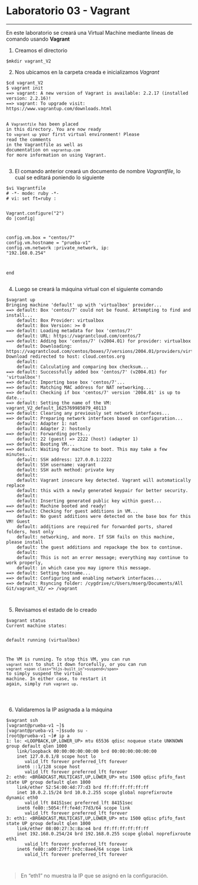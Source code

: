 <h1 class="code-line" data-line-start=0 data-line-end=1 ><a id="Laboratorio_03__Vagrant_0"></a>Laboratorio 03 - Vagrant</h1>
<hr>
<p class="has-line-data" data-line-start="2" data-line-end="3">En este laboratorio se creará una Virtual Machine mediante líneas de comando usando <strong>Vagrant</strong></p>
<ol>
<li class="has-line-data" data-line-start="4" data-line-end="5">Creamos el directorio</li>
</ol>
<pre><code class="has-line-data" data-line-start="6" data-line-end="8" class="language-sh"><span class="hljs-variable">$mkdir</span> vagrant_V2
</code></pre>
<ol start="2">
<li class="has-line-data" data-line-start="8" data-line-end="9">Nos ubicamos en la carpeta creada e inicializamos <em>Vagrant</em></li>
</ol>
<pre><code class="has-line-data" data-line-start="10" data-line-end="20" class="language-sh"><span class="hljs-variable">$cd</span> vagrant_V2
$ vagrant init
==&gt; vagrant: A new version of Vagrant is available: <span class="hljs-number">2.2</span>.<span class="hljs-number">17</span> (installed version: <span class="hljs-number">2.2</span>.<span class="hljs-number">16</span>)!
==&gt; vagrant: To upgrade visit: https://www.vagrantup.com/downloads.html

A `Vagrantfile` has been placed <span class="hljs-keyword">in</span> this directory. You are now
ready to `vagrant up` your first virtual environment! Please <span class="hljs-built_in">read</span>
the comments <span class="hljs-keyword">in</span> the Vagrantfile as well as documentation on
`vagrantup.com` <span class="hljs-keyword">for</span> more information on using Vagrant.
</code></pre>
<ol start="3">
<li class="has-line-data" data-line-start="20" data-line-end="21">El comando anterior creará un documento de nombre <em>Vagrantfile</em>, lo cual se editará poniendo lo siguiente</li>
</ol>
<pre><code class="has-line-data" data-line-start="22" data-line-end="35" class="language-sh"><span class="hljs-variable">$vi</span> Vagrantfile
<span class="hljs-comment"># -*- mode: ruby -*-</span>
<span class="hljs-comment"># vi: set ft=ruby :</span>

Vagrant.configure(<span class="hljs-string">"2"</span>) <span class="hljs-keyword">do</span> |config|
  
  config.vm.box = <span class="hljs-string">"centos/7"</span>
  config.vm.hostname = <span class="hljs-string">"prueba-v1"</span>
  config.vm.network :private_network, ip: <span class="hljs-string">"192.168.0.254"</span>
  

end
</code></pre>
<ol start="4">
<li class="has-line-data" data-line-start="35" data-line-end="36">Luego se creará la máquina virtual con el siguiente comando</li>
</ol>
<pre><code class="has-line-data" data-line-start="37" data-line-end="84" class="language-sh"><span class="hljs-variable">$vagrant</span> up
Bringing machine <span class="hljs-string">'default'</span> up with <span class="hljs-string">'virtualbox'</span> provider...
==&gt; default: Box <span class="hljs-string">'centos/7'</span> could not be found. Attempting to find and install...
    default: Box Provider: virtualbox
    default: Box Version: &gt;= <span class="hljs-number">0</span>
==&gt; default: Loading metadata <span class="hljs-keyword">for</span> box <span class="hljs-string">'centos/7'</span>
    default: URL: https://vagrantcloud.com/centos/<span class="hljs-number">7</span>
==&gt; default: Adding box <span class="hljs-string">'centos/7'</span> (v2004.<span class="hljs-number">01</span>) <span class="hljs-keyword">for</span> provider: virtualbox
    default: Downloading: https://vagrantcloud.com/centos/boxes/<span class="hljs-number">7</span>/versions/<span class="hljs-number">2004.01</span>/providers/virtualbox.box
Download redirected to host: cloud.centos.org
    default:
    default: Calculating and comparing box checksum...
==&gt; default: Successfully added box <span class="hljs-string">'centos/7'</span> (v2004.<span class="hljs-number">01</span>) <span class="hljs-keyword">for</span> <span class="hljs-string">'virtualbox'</span>!
==&gt; default: Importing base box <span class="hljs-string">'centos/7'</span>...
==&gt; default: Matching MAC address <span class="hljs-keyword">for</span> NAT networking...
==&gt; default: Checking <span class="hljs-keyword">if</span> box <span class="hljs-string">'centos/7'</span> version <span class="hljs-string">'2004.01'</span> is up to date...
==&gt; default: Setting the name of the VM: vagrant_V2_default_1625769985079_40113
==&gt; default: Clearing any previously <span class="hljs-built_in">set</span> network interfaces...
==&gt; default: Preparing network interfaces based on configuration...
    default: Adapter <span class="hljs-number">1</span>: nat
    default: Adapter <span class="hljs-number">2</span>: hostonly
==&gt; default: Forwarding ports...
    default: <span class="hljs-number">22</span> (guest) =&gt; <span class="hljs-number">2222</span> (host) (adapter <span class="hljs-number">1</span>)
==&gt; default: Booting VM...
==&gt; default: Waiting <span class="hljs-keyword">for</span> machine to boot. This may take a few minutes...
    default: SSH address: <span class="hljs-number">127.0</span>.<span class="hljs-number">0.1</span>:<span class="hljs-number">2222</span>
    default: SSH username: vagrant
    default: SSH auth method: private key
    default:
    default: Vagrant insecure key detected. Vagrant will automatically replace
    default: this with a newly generated keypair <span class="hljs-keyword">for</span> better security.
    default:
    default: Inserting generated public key within guest...
==&gt; default: Machine booted and ready!
==&gt; default: Checking <span class="hljs-keyword">for</span> guest additions <span class="hljs-keyword">in</span> VM...
    default: No guest additions were detected on the base box <span class="hljs-keyword">for</span> this VM! Guest
    default: additions are required <span class="hljs-keyword">for</span> forwarded ports, shared folders, host only
    default: networking, and more. If SSH fails on this machine, please install
    default: the guest additions and repackage the box to continue.
    default:
    default: This is not an error message; everything may <span class="hljs-built_in">continue</span> to work properly,
    default: <span class="hljs-keyword">in</span> <span class="hljs-built_in">which</span> <span class="hljs-keyword">case</span> you may ignore this message.
==&gt; default: Setting hostname...
==&gt; default: Configuring and enabling network interfaces...
==&gt; default: Rsyncing folder: /cygdrive/c/Users/mserg/Documents/All Git/vagrant_V2/ =&gt; /vagrant

</code></pre>
<ol start="5">
<li class="has-line-data" data-line-start="84" data-line-end="85">Revisamos el estado de lo creado</li>
</ol>
<pre><code class="has-line-data" data-line-start="86" data-line-end="97" class="language-sh"><span class="hljs-variable">$vagrant</span> status
Current machine states:

default                   running (virtualbox)

The VM is running. To stop this VM, you can run `vagrant halt` to
shut it down forcefully, or you can run `vagrant <span class="hljs-built_in">suspend</span>` to simply
<span class="hljs-built_in">suspend</span> the virtual machine. In either <span class="hljs-keyword">case</span>, to restart it again,
simply run `vagrant up`.

</code></pre>
<ol start="6">
<li class="has-line-data" data-line-start="97" data-line-end="98">Validaremos la IP asignada a la máquina</li>
</ol>
<pre><code class="has-line-data" data-line-start="99" data-line-end="123" class="language-sh"><span class="hljs-variable">$vagrant</span> ssh
[vagrant@prueba-v1 ~]$
[vagrant@prueba-v1 ~]<span class="hljs-variable">$sudo</span> su -
[root@prueba-v1 ~]<span class="hljs-comment"># ip a</span>
<span class="hljs-number">1</span>: lo: &lt;LOOPBACK,UP,LOWER_UP&gt; mtu <span class="hljs-number">65536</span> qdisc noqueue state UNKNOWN group default qlen <span class="hljs-number">1000</span>
    link/loopback <span class="hljs-number">00</span>:<span class="hljs-number">00</span>:<span class="hljs-number">00</span>:<span class="hljs-number">00</span>:<span class="hljs-number">00</span>:<span class="hljs-number">00</span> brd <span class="hljs-number">00</span>:<span class="hljs-number">00</span>:<span class="hljs-number">00</span>:<span class="hljs-number">00</span>:<span class="hljs-number">00</span>:<span class="hljs-number">00</span>
    inet <span class="hljs-number">127.0</span>.<span class="hljs-number">0.1</span>/<span class="hljs-number">8</span> scope host lo
       valid_lft forever preferred_lft forever
    inet6 ::<span class="hljs-number">1</span>/<span class="hljs-number">128</span> scope host
       valid_lft forever preferred_lft forever
<span class="hljs-number">2</span>: eth0: &lt;BROADCAST,MULTICAST,UP,LOWER_UP&gt; mtu <span class="hljs-number">1500</span> qdisc pfifo_fast state UP group default qlen <span class="hljs-number">1000</span>
    link/ether <span class="hljs-number">52</span>:<span class="hljs-number">54</span>:<span class="hljs-number">00</span>:<span class="hljs-number">4</span>d:<span class="hljs-number">77</span>:d3 brd ff:ff:ff:ff:ff:ff
    inet <span class="hljs-number">10.0</span>.<span class="hljs-number">2.15</span>/<span class="hljs-number">24</span> brd <span class="hljs-number">10.0</span>.<span class="hljs-number">2.255</span> scope global noprefixroute dynamic eth0
       valid_lft <span class="hljs-number">84151</span>sec preferred_lft <span class="hljs-number">84151</span>sec
    inet6 fe80::<span class="hljs-number">5054</span>:ff:fe4d:<span class="hljs-number">77</span>d3/<span class="hljs-number">64</span> scope link
       valid_lft forever preferred_lft forever
<span class="hljs-number">3</span>: eth1: &lt;BROADCAST,MULTICAST,UP,LOWER_UP&gt; mtu <span class="hljs-number">1500</span> qdisc pfifo_fast state UP group default qlen <span class="hljs-number">1000</span>
    link/ether <span class="hljs-number">08</span>:<span class="hljs-number">00</span>:<span class="hljs-number">27</span>:<span class="hljs-number">3</span>c:<span class="hljs-number">8</span>a:e4 brd ff:ff:ff:ff:ff:ff
    inet <span class="hljs-number">192.168</span>.<span class="hljs-number">0.254</span>/<span class="hljs-number">24</span> brd <span class="hljs-number">192.168</span>.<span class="hljs-number">0.255</span> scope global noprefixroute eth1
       valid_lft forever preferred_lft forever
    inet6 fe80::a00:<span class="hljs-number">27</span>ff:fe3c:<span class="hljs-number">8</span>ae4/<span class="hljs-number">64</span> scope link
       valid_lft forever preferred_lft forever

</code></pre>
<blockquote>
<p class="has-line-data" data-line-start="123" data-line-end="124">En “eth1” no muestra la IP que se asignó en la configuración.</p>
</blockquote>
